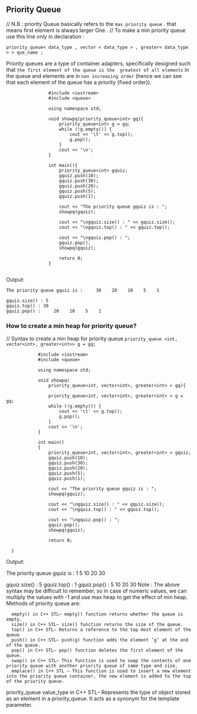 Priority Queue 
------------------------------------------------------
// N.B :  priority Queue basically refers to the `max priority queue` . that means first element is always larger One .
// To make a min priority queue use this line only in declaration :
 
 ``` 
 priority_queue< data_type , vector < data_type > , greater< data_type > > que_name ;
 ```

Priority queues are a type of container adapters, specifically designed such that `the first element of the queue is the 
greatest of all elements` in the queue and elements are in `non increasing order` (hence we can see that each element of the 
queue has a priority {fixed order}).
```
                #include <iostream>
                #include <queue>

                using namespace std;

                void showpq(priority_queue<int> gq){
                    priority_queue<int> g = gq;
                    while (!g.empty()) {
                        cout << '\t' << g.top();
                        g.pop();
                    }
                    cout << '\n';
                }

                int main(){
                    priority_queue<int> gquiz;
                    gquiz.push(10);
                    gquiz.push(30);
                    gquiz.push(20);
                    gquiz.push(5);
                    gquiz.push(1);

                    cout << "The priority queue gquiz is : ";
                    showpq(gquiz);

                    cout << "\ngquiz.size() : " << gquiz.size();
                    cout << "\ngquiz.top() : " << gquiz.top();

                    cout << "\ngquiz.pop() : ";
                    gquiz.pop();
                    showpq(gquiz);

                    return 0;
                }
                
```

Output: 
```
The priority queue gquiz is :     30    20    10    5    1

gquiz.size() : 5
gquiz.top() : 30
gquiz.pop() :     20    10    5    1
```

### How to create a min heap for priority queue? 

                                
// Syntax to create a min heap for priority queue 
           `priority_queue <int, vector<int>, greater<int>> g = gq;  `
           

                #include <iostream>
                #include <queue>

                using namespace std;

                void showpq(
                    priority_queue<int, vector<int>, greater<int> > gq){
                    
                    priority_queue<int, vector<int>, greater<int> > g = gq;
                    while (!g.empty()) {
                        cout << '\t' << g.top();
                        g.pop();
                    }
                    cout << '\n';
                }

                int main()
                {
                    priority_queue<int, vector<int>, greater<int> > gquiz;
                    gquiz.push(10);
                    gquiz.push(30);
                    gquiz.push(20);
                    gquiz.push(5);
                    gquiz.push(1);

                    cout << "The priority queue gquiz is : ";
                    showpq(gquiz);

                    cout << "\ngquiz.size() : " << gquiz.size();
                    cout << "\ngquiz.top() : " << gquiz.top();

                    cout << "\ngquiz.pop() : ";
                    gquiz.pop();
                    showpq(gquiz);

                    return 0;

      }
      
Output: 


The priority queue gquiz is :     1    5    10    20    30

gquiz.size() : 5
gquiz.top() : 1
gquiz.pop() :     5    10    20    30
Note : The above syntax may be difficult to remember, so in case of numeric values, we can multiply the values with -1 and use max heap to get the effect of min heap.
Methods of priority queue are: 

      empty() in C++ STL– empty() function returns whether the queue is empty.
      size() in C++ STL– size() function returns the size of the queue.
      top() in C++ STL– Returns a reference to the top most element of the queue
      push() in C++ STL– push(g) function adds the element ‘g’ at the end of the queue.
      pop() in C++ STL– pop() function deletes the first element of the queue.
      swap() in C++ STL– This function is used to swap the contents of one priority queue with another priority queue of same type and size.
      emplace() in C++ STL – This function is used to insert a new element into the priority queue container, the new element is added to the top of the priority queue.
priority_queue value_type in C++ STL– Represents the type of object stored as an element in a priority_queue. It acts as a synonym for the template parameter.




